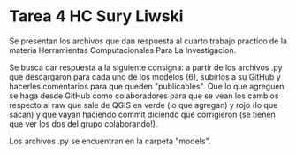 # Tarea 4 HC Sury Liwski
Se presentan los archivos que dan respuesta al cuarto trabajo practico de la materia Herramientas Computacionales Para La Investigacion.

Se busca dar respuesta a la siguiente consigna: a partir de los archivos .py que descargaron para cada uno de los modelos (6), subirlos a su GitHub y hacerles comentarios para que queden "publicables". Que lo que agreguen se haga desde GitHub como colaboradores para que se vean los cambios respecto al raw que sale de QGIS en verde (lo que agregan) y rojo (lo que sacan) y que vayan haciendo commit diciendo qué corrigieron (se tienen que ver los dos del grupo colaborando!).

Los archivos .py se encuentran en la carpeta "models". 

